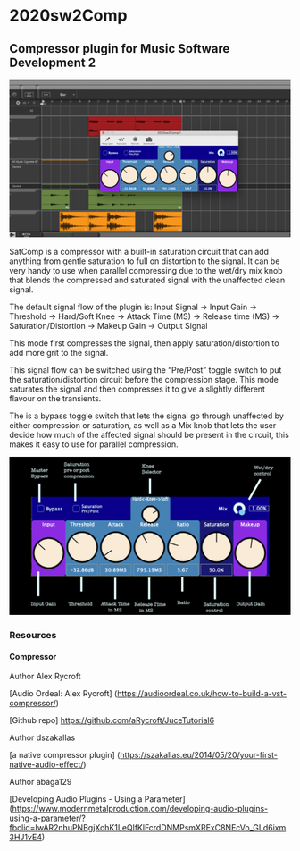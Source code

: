# 2020sw2Comp
## Compressor plugin for Music Software Development 2

![alt text](https://github.com/sanojp91/2020sw2Comp/blob/master/PluginCoverPage.png?raw=true "SatComp")

SatComp is a compressor with a built-in saturation circuit that can add anything from gentle saturation to full on distortion to the signal. 
It can be very handy to use when parallel compressing due to the wet/dry mix knob that blends the compressed and saturated signal with the unaffected clean signal.

The default signal flow of the plugin is:
Input Signal -> Input Gain -> Threshold -> Hard/Soft Knee -> Attack Time (MS) -> Release time (MS) -> Saturation/Distortion -> Makeup Gain -> Output Signal

This mode first compresses the signal, then apply saturation/distortion to add more grit to the signal.

This signal flow can be switched using the “Pre/Post” toggle switch to put the saturation/distortion circuit before the compression stage. 
This mode saturates the signal and then compresses it to give a slightly different flavour on the transients. 

The is a bypass toggle switch that lets the signal go through unaffected by either compression or saturation,
as well as a Mix knob that lets the user decide how much of the affected signal should be present in the circuit, this makes it easy to use for parallel compression. 

![alt text](https://github.com/sanojp91/2020sw2Comp/blob/master/PluginParameters.png?raw=true "SatComp Parameters")


### Resources
#### Compressor
Author Alex Rycroft

[Audio Ordeal: Alex Rycroft] (https://audioordeal.co.uk/how-to-build-a-vst-compressor/)

[Github repo] https://github.com/aRycroft/JuceTutorial6

Author dszakallas

[a native compressor plugin] (https://szakallas.eu/2014/05/20/your-first-native-audio-effect/)

Author abaga129

[Developing Audio Plugins - Using a Parameter] (https://www.modernmetalproduction.com/developing-audio-plugins-using-a-parameter/?fbclid=IwAR2nhuPNBgjXohK1LeQlfKlFcrdDNMPsmXRExC8NEcVo_GLd6ixm3HJ1vE4)

